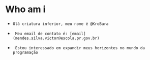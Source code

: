 # Who am i
-     Olá criatura inferior, meu nome é @KroBara
-      Meu email de contato é: [email](mendes.silva.victor@escola.pr.gov.br)
-      Estou interessado em expandir meus horizontes no mundo da programação
<!---
KroBara/KroBara is a ✨ special ✨ repository because its `README.md` (this file) appears on your GitHub profile.
You can click the Preview link to take a look at your changes.
--->
